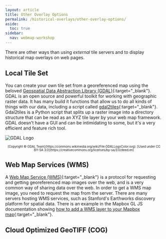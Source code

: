 ```yaml
---
layout: article
title: Other Overlay Options
permalink: /historical-overlays/other-overlay-options/
aside:
  toc: true
sidebar:
  nav: webmap-workshop
---
```


There are other ways than using _external_ tile servers and to display historical map overlays on web pages.

## Local Tile Set

You can create your own tile set from a georeferenced map using the beloved [Geospatial Data Abstraction Library (GDAL)](https://gdal.org/en/stable/){:target="\_blank"}. GDAL is an open source and powerful toolkit for working with geographic raster data. It has many build it functions that allow us to do all kinds of things with our data, including a script called [gdal2tiles](https://gdal.org/en/stable/programs/gdal2tiles.html){:target="\_blank"}. Gdal2tiles is a Python script that splits up a raster image into a directory structure that can be read as an XYZ tile layer by your web map framework. GDAL doesn't have a GUI and can be intimidating to some, but it's a very efficient and feature rich tool.

![GDAL Logo](https://upload.wikimedia.org/wikipedia/commons/thumb/d/df/GDALLogoColor.svg/200px-GDALLogoColor.svg.png?20080323200139 "Geospatial Data Abstraction Library")

<div style="text-align: center;"><sub><sup>[Copyright © GDAL Team](https://commons.wikimedia.org/wiki/File:GDALLogoColor.svg). [Used under CC BY-SA 3.0](https://creativecommons.org/licenses/by-sa/3.0/deed.en)</sup></sub></div>

## Web Map Services (WMS)

A [Web Map Service (WMS)](https://www.ogc.org/publications/standard/wms/){:target="\_blank"} is a protocol for requesting and getting georeferenced map images over the web, and is a very common way of sharing data over the web. In order to get a WMS map image, you need to request the map from the server. There are many servers hosting WMS services, such as Stanford's Earthworks discovery platform for spatial data. There is an example in the Mapbox GL JS documentation showing [how to add a WMS layer to your Mapbox map](https://docs.mapbox.com/mapbox-gl-js/example/wms/){:target="\_blank"}.

## Cloud Optimized GeoTIFF (COG)
